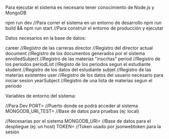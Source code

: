 Para ejecutar el sistema es necesario tener conocimiento de Node.js y MongoDB

npm run dev //Para correr el sistema en un entorno de desarrollo
npm run build && npm run start //Para construir el entorno de producción y ejecutar

Datos necesarios en la base de datos:

career //Registro de las carreras 
director //Registro del director actual
document //Registro de los documentos generados por el sistema
enrolledSubject //Registro de las materias "inscritas"
period //Registro de los periodos 
periodList //Registo de los periodos segun el estudiante
student //Registro de los datos del estudiante 
subjet //Registro de las materias existentes
user //Registro de los datos del usuario necesario para iniciar sesion
yearSubject //Registro de una lista de materias segun el periodo 

Variables de entorno del sistema:

//Para Dev
PORT= //Puerto donde se podrá acceder al sistema
MONGODB_URI_TEST= //Base de datos para pruebas (ej: local)

//Necesarias por el sistema
MONGODB_URI= //Base de datos para el despliegue (ej: un host)
TOKEN= //Token usado por jsonwebtoken para la sesión

